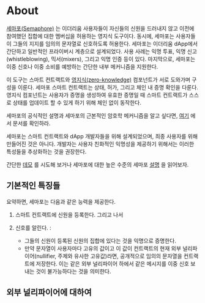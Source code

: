 # About

[세마포(Semaphore)](https://github.com/appliedzkp/semaphore) 는 이더리움 사용자들이 자신들의 신원을 드러내지 않고 이전에 참여했던 집합에 대한 멤버십을 허용하는 영지식 도구이다.
동시에, 세마포는 사용자들이 그들의 지지를 임의의 문자열로 신호하도록 허용한다. 
세마포는 이더리움 dApp에서 간단하고 일반적인 프라이버시 계층으로 설계되었다.
사용 사례는 익명 투표, 익명 신고(whistleblowing), 믹서(mixers), 그리고 익명 인증 등이 있다.
마지막으로, 세마포는 이중 신호나 이중 소비를 예방하는 간단한 내부 메커니즘을 지원한다.

이 도구는 스마트 컨트랙트와 [영지식(zero-knowledge)](https://z.cash/technology/zksnarks/) 컴포넌트가 서로 도와가며 구성을 이룬다.
세마포 스마트 컨트랙트는 상태, 허가, 그리고 체인 내 증명 확인을 다룬다. 
영지식 컴포넌트는 사용자가 증명을 생성하여 유효한 증명일 때 스마트 컨트랙트가 스스로 상태를 업데이트 할 수 있게 하기 위해 체인 없이 동작한다.

세마포의 공식적인 설명과 세마포의 근본적인 암호학 메커니즘을 알고 싶다면, [여기](https://github.com/appliedzkp/semaphore/tree/master/spec) 에서 문서를 확인하라.

세마포는 스마트 컨트랙트와 dApp 개발자들을 위해 설계되었으며, 최종 사용자를 위해 만들어진 것은 아니다.
개발자는 사용자 친화적인 익명성을 제공하기 위해서는 이러한 특성들을 추상화하는 것을 권장한다.

간단한 [데모](https://weijiekoh.github.io/semaphore-ui/) 를 시도해 보거나 세마포에 대한 높은 수준의 세마포 [설명](https://medium.com/coinmonks/to-mixers-and-beyond-presenting-semaphore-a-privacy-gadget-built-on-ethereum-4c8b00857c9b) 을 읽어보자.

## 기본적인 특징들

요약하면, 세마포는 다음과 같은 능력을 제공한다.

1. 스마트 컨트랙트에 신원을 등록한다. 그리고 나서

2. 신호를 알린다. :

    - 그들의 신원이 등록된 신원의 집합에 있다는 것을 익명으로 증명한다.
    - 만약 문자열이 사용자마다 고유의 값이고 이 값이 컨트랙트의 현재 외부 널리파이어(nullifier, 주제와 유사한 고유값)라면, 공개적으로 임의의 문자열을 컨트랙트에 저장한다. 이는 같은 외부 널리파이어 하에서 같은 메시지를 이중 신호 보내는 것이 불가능하다는 것을 의미한다.

## 외부 널리파이어에 대하여

